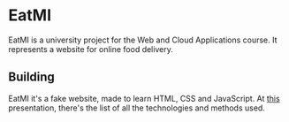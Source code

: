 # EatMI

EatMI is a university project for the Web and Cloud Applications course. 
It represents a website for online food delivery.

## Building

EatMI it's a fake website, made to learn HTML, CSS and JavaScript. 
At [this](https://drive.google.com/file/d/14-OiT-akYhbHC7jZNaQv_wwT_jFuZJas/view?usp=sharing) presentation, there's the list of all the technologies and methods used.
